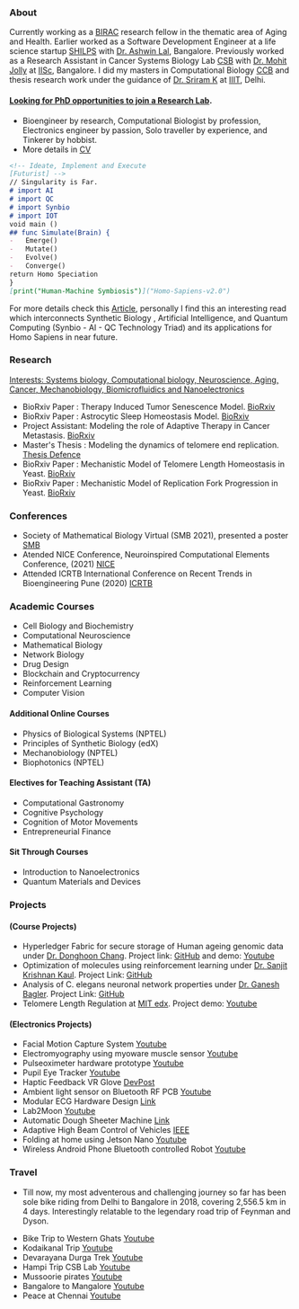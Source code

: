### About

Currently working as a [BIRAC](https://www.birac.nic.in/) research fellow in the thematic area of Aging and Health. Earlier worked as a Software Development Engineer at a life science startup [SHILPS](https://www.shilps.life/) with [Dr. Ashwin Lal](https://in.linkedin.com/in/ashwin-lal-6542557), Bangalore.
Previously worked as a Research Assistant in Cancer Systems Biology Lab [CSB](https://be.iisc.ac.in/~mkjolly/) with [Dr. Mohit Jolly](https://be.iisc.ac.in/~mkjolly/mohit/) at [IISc](https://iisc.ac.in/), Bangalore. 
I did my masters in Computational Biology [CCB](https://cb.iiitd.ac.in/) and thesis research work under the guidance of [Dr. Sriram K](https://www.iiitd.ac.in/sriram) at [IIIT](https://www.iiitd.ac.in/), Delhi.

#### [Looking for PhD opportunities to join a Research Lab](https://ghanendra19213.github.io/Hi/).

* Bioengineer by research, Computational Biologist by profession, Electronics engineer by passion, Solo traveller by experience, and Tinkerer by hobbist.
* More details in [CV](https://github.com/Ghanendra19213/Hi/files/5622959/Ghanendra.Singh.CV.pdf)


```markdown
<!-- Ideate, Implement and Execute
[Futurist] -->
// Singularity is Far.
# import AI
# import QC
# import Synbio
# import IOT
void main ()
## func Simulate(Brain) {
-   Emerge()
-   Mutate()
-   Evolve()
-   Converge()
return Homo Speciation
}
[print("Human-Machine Symbiosis")]("Homo-Sapiens-v2.0")
```
For more details check this [Article](https://www.intechopen.com/books/synthetic-biology-new-interdisciplinary-science/synthetic-biology-artificial-intelligence-and-quantum-computing), personally I find this an interesting read which interconnects Synthetic Biology , Artificial Intelligence, and Quantum Computing (Synbio - AI - QC Technology Triad) and its applications for Homo Sapiens in near future.

### Research
[Interests: Systems biology, Computational biology, Neuroscience, Aging, Cancer, Mechanobiology, Biomicrofluidics and Nanoelectronics](https://ghanendra19213.github.io/Hi/)

* BioRxiv Paper    : Therapy Induced Tumor Senescence Model. [BioRxiv](https://doi.org/10.1101/2022.10.23.513380)
* BioRxiv Paper    : Astrocytic Sleep Homeostasis Model. [BioRxiv](https://doi.org/10.1101/2022.10.23.513378)
* Project Assistant: Modeling the role of Adaptive Therapy in Cancer Metastasis. [BioRxiv](https://doi.org/10.1101/2021.11.27.470219)
* Master's Thesis  : Modeling the dynamics of telomere end replication. [Thesis Defence](https://www.google.com/url?sa=t&rct=j&q=&esrc=s&source=web&cd=&ved=2ahUKEwjv2pXSy_r7AhUs-TgGHbc8D_8QFnoECA0QAQ&url=https%3A%2F%2Fcb.iiitd.ac.in%2Fthesisdocs%2FInvitation%2520to%2520MTech%2520Thesis%2520Defense%2520of%2520Ghanendra%2520Singh.pdf&usg=AOvVaw3oPm-_uFmfqFEs1H2vghgz)
* BioRxiv Paper    : Mechanistic Model of Telomere Length Homeostasis in Yeast. [BioRxiv](https://doi.org/10.1101/2021.10.02.462846)
* BioRxiv Paper    : Mechanistic Model of Replication Fork Progression in Yeast. [BioRxiv](https://doi.org/10.1101/2021.10.03.462908)
<!--//[Project Demo for Synbio Project](https://youtu.be/IKwc3thhMbY) -->

### Conferences
* Society of Mathematical Biology Virtual (SMB 2021), presented a poster [SMB](http://schedule.smb2021.org/ONCO/ONCO-PS01-ONCO-11.html)
* Atended NICE Conference, Neuroinspired Computational Elements Conference, (2021) [NICE](https://niceworkshop.org/nice-2021/)
* Attended ICRTB International Conference on Recent Trends in Bioengineering Pune (2020) [ICRTB](https://www.mitbio.edu.in/icrtb/)

### Academic Courses
* Cell Biology and Biochemistry
* Computational Neuroscience
* Mathematical Biology
* Network Biology
* Drug Design 
* Blockchain and Cryptocurrency
* Reinforcement Learning
* Computer Vision

#### Additional Online Courses
* Physics of Biological Systems (NPTEL)
* Principles of Synthetic Biology (edX)
* Mechanobiology (NPTEL)
* Biophotonics (NPTEL)

#### Electives for Teaching Assistant (TA)
* Computational Gastronomy
* Cognitive Psychology
* Cognition of Motor Movements
* Entrepreneurial Finance

#### Sit Through Courses
* Introduction to Nanoelectronics
* Quantum Materials and Devices

### Projects
#### (Course Projects)
* Hyperledger Fabric for secure storage of Human ageing genomic data under [Dr. Donghoon Chang](https://www.iiitd.ac.in/donghoon). Project link: [GitHub](https://github.com/Ghanendra19213/IBC) and demo: [Youtube](https://youtu.be/h0Bb_r2ru1A)
* Optimization of molecules using reinforcement  learning under [Dr. Sanjit Krishnan Kaul](https://www.iiitd.ac.in/skkaul). Project Link: [GitHub](https://github.com/Ghanendra19213/Reinforcement-Learning)
* Analysis of C. elegans neuronal network properties under [Dr. Ganesh Bagler](https://www.iiitd.ac.in/bagler). Project Link: [GitHub](https://github.com/Ghanendra19213/Network_Biology_Project)
* Telomere Length Regulation at [MIT edx](https://www.edx.org/course/principles-of-synthetic-biology). Project demo: [Youtube](https://youtu.be/IKwc3thhMbY)

#### (Electronics Projects)
* Facial Motion Capture System [Youtube](https://youtu.be/2teiiQQX7-E)
* Electromyography using myoware muscle sensor [Youtube](https://youtu.be/Gjqd5WrPDgQ)
* Pulseoximeter hardware prototype [Youtube](https://youtu.be/ccWYdWIM7V4)
* Pupil Eye Tracker [Youtube](https://youtu.be/cXo66Wx069k)
* Haptic Feedback VR Glove [DevPost](https://devpost.com/software/feelvr)
* Ambient light sensor on Bluetooth RF PCB [Youtube](https://youtu.be/yqqqq1caKwQ)
* Modular ECG Hardware Design [Link](https://www.freelancer.in/u/ghanendra22/portfolio/Bluetooth-Low-Energy-RF-PCB-to-gather-ambient-light-data-4521156?w=f&ngsw-bypass=)
* Lab2Moon [Youtube](https://www.youtube.com/watch?v=QQhw1NQdp1o&feature=youtu.be)
* Automatic Dough Sheeter Machine [Link](https://www.freelancer.in/u/ghanendra22/portfolio/Industrial-Automatic-Dough-Sheeter-Machine-used-in-Bakery-4521276?w=f&ngsw-bypass=)
* Adaptive High Beam Control of Vehicles [IEEE](https://transmitter.ieee.org/makerproject/view/28283)
* Folding at home using Jetson Nano [Youtube](https://youtu.be/FcmMP20d514)
* Wireless Android Phone Bluetooth controlled Robot [Youtube](https://youtu.be/90tBvZ9Sy50)

### Travel
* Till now, my most adventerous and challenging journey so far has been sole bike riding from Delhi to Bangalore in 2018, covering 2,556.5 km in 4 days. Interestingly relatable to the legendary road trip of Feynman and Dyson. 
<!-- * RoadTrip -->
<!--  ![RoadTrip](https://user-images.githubusercontent.com/57911691/100425277-e8a05400-30b4-11eb-97b6-b66b3fdff220.jpg) -->
* Bike Trip to Western Ghats [Youtube](https://www.youtube.com/watch?v=EQhmp8EfDNU)
* Kodaikanal Trip [Youtube](https://www.youtube.com/watch?v=9DEv9HcBLBc)
* Devarayana Durga Trek [Youtube](https://www.youtube.com/watch?v=MoxBx9y7gsk)
* Hampi Trip CSB Lab [Youtube](https://youtu.be/QfxAzoQtBuc)
* Mussoorie pirates [Youtube](https://www.youtube.com/watch?v=6vle897cmLY)
* Bangalore to Mangalore [Youtube](https://www.youtube.com/watch?v=DnaIlCgokz8)
* Peace at Chennai [Youtube](https://www.youtube.com/watch?v=uGYF9RDP83Y)

<!--### Insects
//* They really fascinate me, really interesting creatures. [Insects](https://user-images.githubusercontent.com/57911691/100706429-03cdd500-33cf-11eb-812a-3c88e2b3b155.jpg)
//* Few encounters
//![Insects](https://user-images.githubusercontent.com/57911691/100706098-683c6480-33ce-11eb-95d4-b6f422bce049.jpg)
//* Video here [Youtube](https://youtu.be/7bne2EyvLlE)
//* Future Tech [Synbio](https://vimeo.com/265198586)
-->

<!-- ### Contact
 Having trouble with Pages? Check out my [CV](https://github.com/Ghanendra19213/Hi/files/5622959/Ghanendra.Singh.CV.pdf) here. -->

